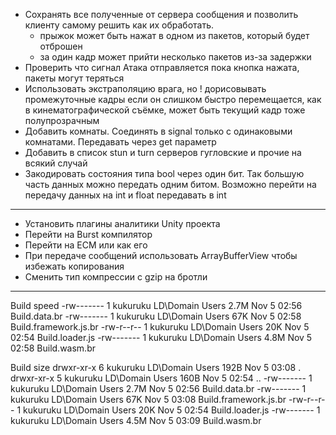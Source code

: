 * Сохранять все полученные от сервера сообщения и позволить клиенту самому решить как их обработать. 
    - прыжок может быть нажат в одном из пакетов, который будет отброшен
    - за один кадр может прийти несколько пакетов из-за задержки
* Проверить что сигнал Атака отправляется пока кнопка нажата, пакеты могут теряться
* Использовать экстраполяцию врага, но ! дорисовывать промежуточные кадры если он слишком быстро перемещается, как в кинематографической съёмке, может быть текущий кадр тоже полупрозрачным
* Добавить комнаты. Соединять в signal только с одинаковыми комнатами. Передавать через get параметр
* Добавить в список stun и turn серверов гугловские и прочие на всякий случай
* Закодировать состояния типа bool через один бит. Так большую часть данных можно передать одним битом. Возможно перейти на передачу данных на int и float передавать в int
---
* Установить плагины аналитики Unity проекта
* Перейти на Burst компилятор
* Перейти на ECM или как его
* При передаче сообщений использовать ArrayBufferView чтобы избежать копирования
* Сменить тип компрессии с gzip на бротли
---
Build speed
-rw-------  1 kukuruku  LD\Domain Users   2.7M Nov  5 02:56 Build.data.br
-rw-------  1 kukuruku  LD\Domain Users    67K Nov  5 02:58 Build.framework.js.br
-rw-r--r--  1 kukuruku  LD\Domain Users    20K Nov  5 02:54 Build.loader.js
-rw-------  1 kukuruku  LD\Domain Users   4.8M Nov  5 02:58 Build.wasm.br

Build size
drwxr-xr-x  6 kukuruku  LD\Domain Users   192B Nov  5 03:08 .
drwxr-xr-x  5 kukuruku  LD\Domain Users   160B Nov  5 02:54 ..
-rw-------  1 kukuruku  LD\Domain Users   2.7M Nov  5 02:56 Build.data.br
-rw-------  1 kukuruku  LD\Domain Users    67K Nov  5 03:08 Build.framework.js.br
-rw-r--r--  1 kukuruku  LD\Domain Users    20K Nov  5 02:54 Build.loader.js
-rw-------  1 kukuruku  LD\Domain Users   4.5M Nov  5 03:09 Build.wasm.br
